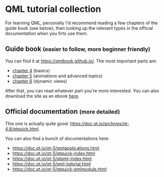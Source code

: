 # QML tutorial collection

For learning QML, personally I'd recommend reading a few chapters of the guide book (see below), then looking up the relevant types in the official documentation when you firts use them.

## Guide book <small>(easier to follow, more beginner friendly)</small>

You can find it at https://qmlbook.github.io/. The most important parts are:

- [chapter 4](https://qmlbook.github.io/en/ch04/index.html) (basics)
- [chapter 5](https://qmlbook.github.io/en/ch05/index.html) (animations and advanced topics)
- [chapter 6](https://qmlbook.github.io/en/ch06/index.html) (dynamic views)

After that, you can read whatever part you're more interested. You can also download the site as an ebook [here](https://qmlbook.github.io/assets/index.html).

## Official documentation <small>(more detailed)</small>

This one is actually quite good: https://doc.qt.io/archives/qt-4.8/qtquick.html.

You can also find a bunch of documentations here:

- https://doc.qt.io/qt-5/qmlapplications.html
- https://doc.qt.io/qt-5/qtquick-index.html
- https://doc.qt.io/qt-5/qtqml-index.html
- https://doc.qt.io/qt-5/qml-tutorial.html
- https://doc.qt.io/qt-5/qtquick-qmlmodule.html
